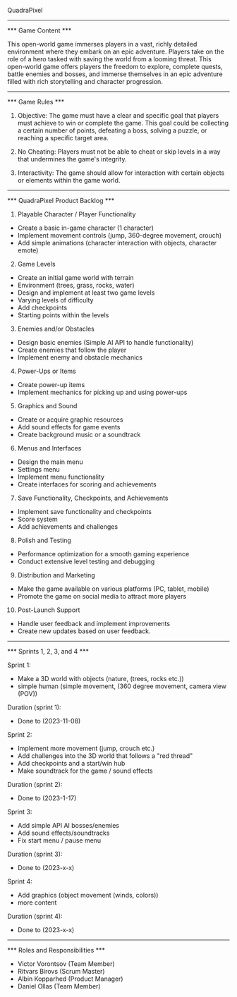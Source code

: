 QuadraPixel

----------------------------------------------------------------------------------------------------------------------------

*** Game Content ***

This open-world game immerses players in a vast, richly detailed environment where they embark on an epic adventure. Players take on the role of a hero tasked with saving the world from a looming threat.
This open-world game offers players the freedom to explore, complete quests, battle enemies and bosses, and immerse themselves in an epic adventure filled with rich storytelling and character progression.

-----------------------------------------------------------------------------------------------------------------------------

*** Game Rules ***

1. Objective: The game must have a clear and specific goal that players must achieve to win or complete the game. This goal could be collecting a certain number of points, defeating a boss, solving a puzzle, or reaching a specific target area.

2. No Cheating: Players must not be able to cheat or skip levels in a way that undermines the game's integrity.

3. Interactivity: The game should allow for interaction with certain objects or elements within the game world.

-----------------------------------------------------------------------------------------------------------------------------

*** QuadraPixel Product Backlog ***

1. Playable Character / Player Functionality
- Create a basic in-game character (1 character)
- Implement movement controls (jump, 360-degree movement, crouch)
- Add simple animations (character interaction with objects, character emote)

2. Game Levels
- Create an initial game world with terrain
- Environment (trees, grass, rocks, water)
- Design and implement at least two game levels
- Varying levels of difficulty
- Add checkpoints
- Starting points within the levels

3. Enemies and/or Obstacles
- Design basic enemies (Simple AI API to handle functionality)
- Create enemies that follow the player
- Implement enemy and obstacle mechanics

4. Power-Ups or Items
- Create power-up items
- Implement mechanics for picking up and using power-ups
  
5. Graphics and Sound
- Create or acquire graphic resources
- Add sound effects for game events
- Create background music or a soundtrack

6. Menus and Interfaces
- Design the main menu
- Settings menu
- Implement menu functionality
- Create interfaces for scoring and achievements

7. Save Functionality, Checkpoints, and Achievements
- Implement save functionality and checkpoints
- Score system
- Add achievements and challenges
  
8. Polish and Testing
- Performance optimization for a smooth gaming experience
- Conduct extensive level testing and debugging

9. Distribution and Marketing
- Make the game available on various platforms (PC, tablet, mobile)
- Promote the game on social media to attract more players

10. Post-Launch Support
- Handle user feedback and implement improvements
- Create new updates based on user feedback.

-----------------------------------------------------------------------------------------------------------------------------

*** Sprints 1, 2, 3, and 4 *** 

Sprint 1:
- Make a 3D world with objects (nature, (trees, rocks etc.))
- simple human (simple movement, (360 degree movement, camera view (POV))
  
Duration (sprint 1):
- Done to (2023-11-08) 

Sprint 2:
- Implement more movement (jump, crouch etc.)
- Add challenges into the 3D world that follows a "red thread"
- Add checkpoints and a start/win hub
- Make soundtrack for the game / sound effects
  
Duration (sprint 2):
- Done to (2023-1-17)

Sprint 3:
- Add simple API AI bosses/enemies
- Add sound effects/soundtracks
- Fix start menu / pause menu
  
  
Duration (sprint 3):
- Done to (2023-x-x)

Sprint 4:
- Add graphics (object movement (winds, colors))
- more content
  
Duration (sprint 4):
- Done to (2023-x-x)
-----------------------------------------------------------------------------------------------------------------------------

*** Roles and Responsibilities ***

- Victor Vorontsov (Team Member)
- Ritvars Birovs (Scrum Master)
- Albin Kopparhed (Product Manager)
- Daniel Ollas (Team Member)
